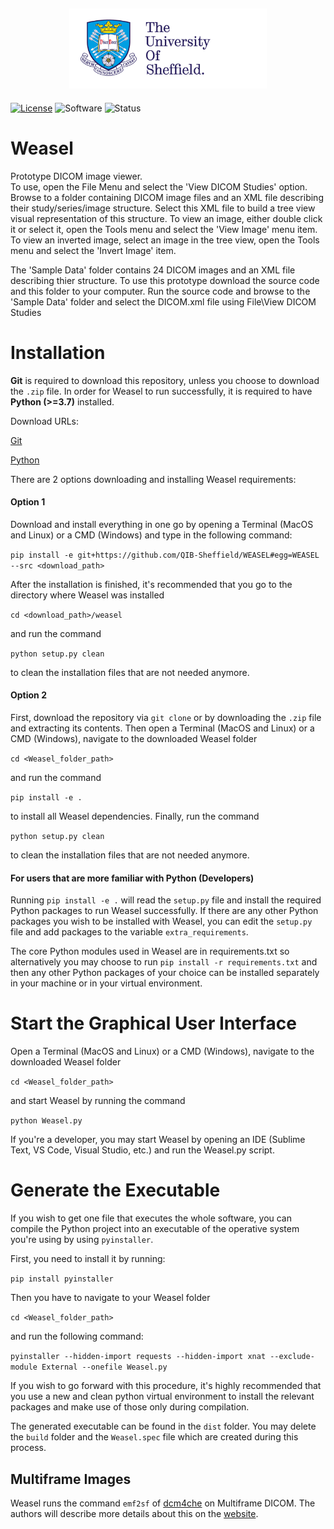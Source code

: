 <h2 align="center"><img src="docs/images/uni-sheffield-logo.png" height="128"></h2>

[![License](https://img.shields.io/badge/License-Apache%202.0-blue.svg)](https://opensource.org/licenses/Apache-2.0)
![Software](https://img.shields.io/badge/Software-DICOM%20Viewer-green)
![Status](https://img.shields.io/badge/Status-Prototype-orange)

# Weasel

Prototype DICOM image viewer.  
To use, open the File Menu and select the 'View DICOM Studies' option. Browse to a folder containing DICOM image files and an XML file 
describing their study/series/image structure. Select this XML file to build a tree view visual representation of this structure. 
To view an image, either double click it or select it, open the Tools menu and select the 'View Image' menu item. 
To view an inverted image, select an image in the tree view, open the Tools menu and select the 'Invert Image' item.

The 'Sample Data' folder contains 24 DICOM images and an XML file describing thier structure. To use this prototype download the source code and this folder to your computer.  Run the source code and browse to the 'Sample Data' folder and select the DICOM.xml file using File\View DICOM Studies

# Installation

**Git** is required to download this repository, unless you choose to download the `.zip` file. In order for Weasel to run successfully, it is required to have **Python (>=3.7)** installed.

Download URLs:

[Git](https://git-scm.com/downloads)

[Python](https://www.python.org/downloads/)


There are 2 options downloading and installing Weasel requirements:

#### Option 1
Download and install everything in one go by opening a Terminal (MacOS and Linux) or a CMD (Windows) and type in the following command:

`pip install -e git+https://github.com/QIB-Sheffield/WEASEL#egg=WEASEL --src <download_path>`

After the installation is finished, it's recommended that you go to the directory where Weasel was installed

`cd <download_path>/weasel`

and run the command

`python setup.py clean` 

to clean the installation files that are not needed anymore.

#### Option 2
First, download the repository via `git clone` or by downloading the `.zip` file and extracting its contents.
Then open a Terminal (MacOS and Linux) or a CMD (Windows), navigate to the downloaded Weasel folder

`cd <Weasel_folder_path>`

and run the command 

`pip install -e .` 

to install all Weasel dependencies. Finally, run the command

`python setup.py clean` 

to clean the installation files that are not needed anymore.

#### For users that are more familiar with Python (Developers)
Running `pip install -e .` will read the `setup.py` file and install the required Python packages to run Weasel successfully. If there are any other Python packages you wish to be installed with Weasel, you can edit the `setup.py` file and add packages to the variable `extra_requirements`.

The core Python modules used in Weasel are in requirements.txt so alternatively you may choose to run `pip install -r requirements.txt` and then any other Python packages of your choice can be installed separately in your machine or in your virtual environment.

# Start the Graphical User Interface
Open a Terminal (MacOS and Linux) or a CMD (Windows), navigate to the downloaded Weasel folder

`cd <Weasel_folder_path>`

and start Weasel by running the command

`python Weasel.py`

If you're a developer, you may start Weasel by opening an IDE (Sublime Text, VS Code, Visual Studio, etc.) and run the Weasel.py script.

# Generate the Executable

If you wish to get one file that executes the whole software, you can compile the Python project into an executable of the operative system you're using by using `pyinstaller`.

First, you need to install it by running:

`pip install pyinstaller`

Then you have to navigate to your Weasel folder

`cd <Weasel_folder_path>`

and run the following command:

`pyinstaller --hidden-import requests --hidden-import xnat --exclude-module External --onefile Weasel.py`

If you wish to go forward with this procedure, it's highly recommended that you use a new and clean python virtual environment to install the relevant packages and make use of those only during compilation.

The generated executable can be found in the `dist` folder. You may delete the `build` folder and the `Weasel.spec` file which are created during this process.

## Multiframe Images

Weasel runs the command `emf2sf` of [dcm4che](https://www.dcm4che.org/) on Multiframe DICOM. The authors will describe more details about this on the [website](https://weasel.pro).
